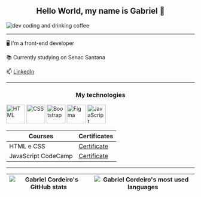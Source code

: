 <h2 align="center"> Hello World, my name is Gabriel 👋 </h2>

![dev coding and drinking coffee](https://media.tenor.com/8tr_CU6730MAAAAM/web-dev-website-development.gif)

---

🖥️ I'm a front-end developer

📚 Currently studying on Senac Santana

📫 [LinkedIn](https://www.linkedin.com/in/gabrielfrcordeiro/)

---

<h3 align="center"> My technologies </h3>

<p>
<img src="https://cdn.jsdelivr.net/gh/devicons/devicon@latest/icons/html5/html5-original.svg" alt="HTML" width="50em"/>
<img src="https://cdn.jsdelivr.net/gh/devicons/devicon@latest/icons/css3/css3-original.svg" alt="CSS" width="50em"/>
<img src="https://cdn.jsdelivr.net/gh/devicons/devicon@latest/icons/bootstrap/bootstrap-original.svg" alt="Bootstrap" width="50em"/>
<img src="https://cdn.jsdelivr.net/gh/devicons/devicon@latest/icons/figma/figma-original.svg" alt="Figma" width="50em"/>
<img src="https://cdn.jsdelivr.net/gh/devicons/devicon@latest/icons/javascript/javascript-original.svg" alt="JavaScript" width="50em"/>
          
</p>

| Courses | Certificates |
| ------- | ------------ |
| HTML e CSS | [Certificate](https://cursos.alura.com.br/degree/certificate/e0c73d06-74fb-4c8a-92a2-85aa1b211595)
| JavaScript CodeCamp | [Certificate](https://hermes.digitalinnovation.one/certificates/8164CFA6.pdf?_gl=1*189283s*_ga*MTM0ODQ0OTk5Mi4xNjY5NjUwMTUy*_ga_7GXMH3CQ72*MTY3ODk2Nzc4MC4zMy4xLjE2Nzg5Njk5ODUuNTUuMC4w)

---

| ![Gabriel Cordeiro's GitHub stats](https://github-readme-stats.vercel.app/api?username=GabrielFRCordeiro&show_icons=true&theme=tokyonight) | ![Gabriel Cordeiro's most used languages](https://github-readme-stats.vercel.app/api/top-langs/?username=GabrielFRCordeiro&layout=compact&theme=tokyonight&hide_border=true) |
| --- | --- |

